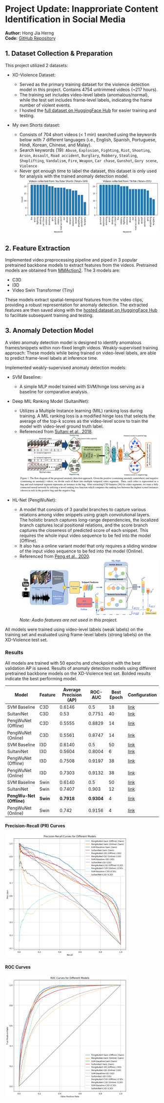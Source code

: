 # Project Update: Inapproriate Content Identification in Social Media

**Author:** Hong Jia Herng  
**Code:** [GitHub Repository](https://github.com/hongjiaherng/inappropriate-video-detection)

## 1. Dataset Collection & Preparation

This project utilized 2 datasets:

- XD-Violence Dataset:

  - Served as the primary training dataset for the violence detection model in this project. Contains 4754 untrimmed videos (~217 hours).
  - The training set includes video-level labels (anomalous/normal), while the test set includes frame-level labels, indicating the frame number of violent events.
  - I hosted the [full dataset on HuggingFace Hub](https://huggingface.co/datasets/jherng/xd-violence/tree/main) for easier training and testing.

- My own Shorts dataset:
  - Consists of 704 short videos (< 1 min) searched using the keywords below with 7 different languages (i.e., English, Spanish, Portuguese, Hindi, Korean, Chinese, and Malay).
  - Search keywords (19): `Abuse`, `Explosion`, `Fighting`, `Riot`, `Shooting`, `Arson`, `Assault`, `Road accident`, `Burglary`, `Robbery`, `Stealing`, `Shoplifting`, `Vandalism`, `Fire`, `Weapon`, `Car chase`, `Gunshot`, `Gory scene`, `Violence`
  - Never got enough time to label the dataset, this dataset is only used for analysis with the trained anomaly detection model.
    ![Alt text](../images/shorts-dataset.png)

## 2. Feature Extraction

Implemented video preprocessing pipeline and piped in 3 popular pretrained backbone models to extract features from the videos. Pretrained models are obtained from [MMAction2](https://mmaction2.readthedocs.io/en/latest/model_zoo/recognition.html). The 3 models are:

- C3D
- I3D
- Video Swin Transformer (Tiny)

These models extract spatial-temporal features from the video clips, providing a robust representation for anomaly detection. The extracted features are then saved along with the [hosted dataset on HuggingFace Hub](https://huggingface.co/datasets/jherng/xd-violence/tree/main/data) to facilitate subsequent training and testing.

## 3. Anomaly Detection Model

A video anomaly detection model is designed to identify anomalous frames/snippets within non-fixed length videos. Weakly-supervised training approach: These models while being trained on video-level labels, are able to predict frame-level labels at inference time.

Implemented weakly-supervised anomaly detection models:

- SVM Baseline:

  - A simple MLP model trained with SVM/hinge loss serving as a baseline for comparative analysis.

- Deep MIL Ranking Model (SultaniNet):

  - Utilizes a Multiple Instance learning (MIL) ranking loss during training. A MIL ranking loss is a modified hinge loss that selects the average of the top-k scores as the video-level score to train the model with video-level ground truth label.
  - Referenced from [Sultani et al., 2018](https://paperswithcode.com/paper/real-world-anomaly-detection-in-surveillance).
    ![Alt text](../images/sultani-architecture.png)

- HL-Net (PengWuNet):

  - A model that consists of 3 parallel branches to capture various relations among video snippets using graph convolutional layers. The holistic branch captures long-range dependencies, the localized branch captures local positional relations, and the score branch captures the closeness of predicted score of each snippet. This requires the whole input video sequence to be fed into the model (Offline).
  - It also has a online variant model that only requires a sliding window of the input video sequence to be fed into the model (Online).
  - Referenced from [Peng et al., 2020](https://paperswithcode.com/paper/not-only-look-but-also-listen-learning).
    ![Alt text](../images/hl-net-architecture.png)
    _Note: Audio features are not used in this project._

All models were trained using video-level labels (weak labels) on the training set and evaluated using frame-level labels (strong labels) on the XD-Violence test set.

### Results

All models are trained with 50 epochs and checkpoint with the best validation AP is saved. Results of anomaly detection models using different pretrained backbone models on the XD-Violence test set. Bolded results indicate the best performing model.

| Model                    | Feature  | Average Precision (AP) | ROC-AUC    | Best Epoch | Configuration                                                                                                                                  |
| ------------------------ | -------- | ---------------------- | ---------- | ---------- | ---------------------------------------------------------------------------------------------------------------------------------------------- |
| SVM Baseline             | C3D      | 0.6146                 | 0.5        | 18         | [link](https://github.com/hongjiaherng/inappropriate-video-detection/blob/main/anomaly-detection/configs/svm_baseline/baseline-c3d.yaml)       |
| SultaniNet               | C3D      | 0.53                   | 0.7751     | 40         | [link](https://github.com/hongjiaherng/inappropriate-video-detection/blob/main/anomaly-detection/configs/sultani_net/sultaninet-c3d.yaml)      |
| PengWuNet (Offline)      | C3D      | 0.5555                 | 0.8829     | 14         | [link](https://github.com/hongjiaherng/inappropriate-video-detection/blob/main/anomaly-detection/configs/pengwu_net/hlnet-ctx_len_5-c3d.yaml)  |
| PengWuNet (Online)       | C3D      | 0.5561                 | 0.8747     | 14         | [link](https://github.com/hongjiaherng/inappropriate-video-detection/blob/main/anomaly-detection/configs/pengwu_net/hlnet-ctx_len_5-c3d.yaml)  |
| SVM Baseline             | I3D      | 0.6140                 | 0.5        | 50         | [link](https://github.com/hongjiaherng/inappropriate-video-detection/blob/main/anomaly-detection/configs/svm_baseline/baseline-i3d.yaml)       |
| SultaniNet               | I3D      | 0.5604                 | 0.8004     | 6          | [link](https://github.com/hongjiaherng/inappropriate-video-detection/blob/main/anomaly-detection/configs/sultani_net/sultaninet-i3d.yaml)      |
| PengWuNet (Offline)      | I3D      | 0.7508                 | 0.9197     | 38         | [link](https://github.com/hongjiaherng/inappropriate-video-detection/blob/main/anomaly-detection/configs/pengwu_net/hlnet-ctx_len_5-i3d.yaml)  |
| PengWuNet (Online)       | I3D      | 0.7303                 | 0.9132     | 38         | [link](https://github.com/hongjiaherng/inappropriate-video-detection/blob/main/anomaly-detection/configs/pengwu_net/hlnet-ctx_len_5-i3d.yaml)  |
| SVM Baseline             | Swin     | 0.6140                 | 0.5        | 50         | [link](https://github.com/hongjiaherng/inappropriate-video-detection/blob/main/anomaly-detection/configs/svm_baseline/baseline-swin.yaml)      |
| SultaniNet               | Swin     | 0.7407                 | 0.903      | 12         | [link](https://github.com/hongjiaherng/inappropriate-video-detection/blob/main/anomaly-detection/configs/sultani_net/sultaninet-swin.yaml)     |
| **PengWu-Net (Offline)** | **Swin** | **0.7918**             | **0.9304** | 4          | [link](https://github.com/hongjiaherng/inappropriate-video-detection/blob/main/anomaly-detection/configs/pengwu_net/hlnet-ctx_len_5-swin.yaml) |
| PengWuNet (Online)       | Swin     | 0.742                  | 0.9156     | 4          | [link](https://github.com/hongjiaherng/inappropriate-video-detection/blob/main/anomaly-detection/configs/pengwu_net/hlnet-ctx_len_5-swin.yaml) |

#### Precision-Recall (PR) Curves

<img src="../images/pr-curves-all-models.png" alt="PR Curves" width="400"/>

#### ROC Curves

<img src="../images/roc-curves-all-models.png" alt="ROC Curves" width="400"/>
